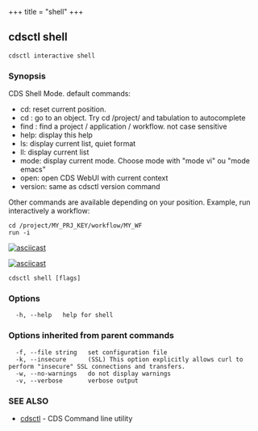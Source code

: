 +++
title = "shell"
+++
## cdsctl shell

`cdsctl interactive shell`

### Synopsis


CDS Shell Mode. default commands:

- cd: reset current position.
- cd <SOMETHING>: go to an object. Try cd /project/ and tabulation to autocomplete
- find <SOMETHING>: find a project / application / workflow. not case sensitive
- help: display this help
- ls: display current list, quiet format
- ll: display current list
- mode: display current mode. Choose mode with "mode vi" ou "mode emacs"
- open: open CDS WebUI with current context
- version: same as cdsctl version command

Other commands are available depending on your position. Example, run interactively a workflow:


	cd /project/MY_PRJ_KEY/workflow/MY_WF
	run -i

[![asciicast](https://asciinema.org/a/fTFpJ5uqClJ0Oq2EsiejGSeBk.png)](https://asciinema.org/a/fTFpJ5uqClJ0Oq2EsiejGSeBk)

[![asciicast](https://asciinema.org/a/H67HlKNS2r0daQaEcuNfZhZZd.png)](https://asciinema.org/a/H67HlKNS2r0daQaEcuNfZhZZd)




```
cdsctl shell [flags]
```

### Options

```
  -h, --help   help for shell
```

### Options inherited from parent commands

```
  -f, --file string   set configuration file
  -k, --insecure      (SSL) This option explicitly allows curl to perform "insecure" SSL connections and transfers.
  -w, --no-warnings   do not display warnings
  -v, --verbose       verbose output
```

### SEE ALSO

* [cdsctl](/cli/cdsctl/cdsctl/)	 - CDS Command line utility

